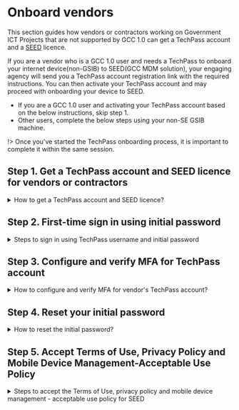 # Onboard vendors
<!--
<div class="tip">
<p>If you are a vendor who is a GCC 1.0 user and needs a TechPass to onboard your internet device(non-GSIB) to SEED(GCC MDM solution):</p>
<ol>
<li>Depending on the allotted schedule, the engaging agency's representative will receive an email with the registration link and steps to register for TechPass account and SEED onboarding.</li>
<li>Agency representative shares this registration link with the required GCC 1.0 users.</li>
<li>Following this, the GCC 1.0 users can register for TechPass account.</li>
</ol>
</div>-->


This section guides how vendors or contractors working on Government ICT Projects that are not supported by GCC 1.0 can get a TechPass account and a [SEED](https://docs.developer.tech.gov.sg/docs/security-suite-for-engineering-endpoint-devices/#/) licence.

If you are a vendor who is a GCC 1.0 user and needs a TechPass to onboard your internet device(non-GSIB) to SEED(GCC MDM solution), your engaging agency will send you a TechPass account registration link with the required instructions. You can then activate your TechPass account and may proceed with onboarding your device to SEED.

<div class="warn">
<ul>
<li>If you are a GCC 1.0 user and activating your TechPass account based on the below instructions, skip step 1.</li>
<li>Other users, complete the below steps using your non-SE GSIB machine.</li>
</ul>
</div>

!> Once you've started the TechPass onboarding process, it is important to complete it within the same session.

## Step 1. Get a TechPass account and SEED licence for vendors or contractors

<details> <summary> How to get a TechPass account and SEED licence?</summary>

 <div class="warn">
 <ul>
 <li>SEED licence is applicable only for <b>non-GSIB device</b>.</li>
 <li> If you already have an active TechPass account and need a SEED licence, contact your project manager or reporting officer.</li>
 <li>If you are a public officer, refer to <a href="https://docs.developer.tech.gov.sg/docs/techpass-user-guide/#/onboard-public-officers-using-non-se-machines">Onboarding Public Officers to TechPass</a>.</li>
 </ul>
 </div>
 <ul>
  <li>If you are a vendor or contractor who has to access SGTS services and does not have an active TechPass account and a SEED licence, request for them from your project manager or reporting officer.</li>
  <li>Provide the required details such as your official email address, handphone number, project name and device details for SEED licence in this request. In turn, your project manager or reporting officer will work with the engaging government agency to assign a TechPass account and SEED licence.</li>
  <li> When a TechPass account is created, you will be notified about it in an email. This notification will have a unique TechPass username and an initial password will be texted to your handphone.</li>
  <li>Similarly, you will receive an email when a SEED licence is assigned for you.</li>
 </ul>

</details>

## Step 2. First-time sign in using initial password

<details> <summary>Steps to sign in using TechPass username and initial password</summary>

  1. Go to the web address(url) provided by your project manager or reporting officer to sign in to SGTS service using your TechPass account.

  ?> SGTS product team will provide the sign in web address to your project manager or reporting officer.

  2. Enter your TechPass username and click **Next**.
    <kbd>![vendor-sign-in-1](assets/support/Vendor_email.png)</kbd>
  3. Enter the initial password and click **Sign in**.
    <kbd>![vendor-initial-pwd](assets/support/vendor-initial-password.png)</kbd>

  You will now be directed to configure MFA for your TechPass account.
</details>

## Step 3. Configure and verify MFA for TechPass account

<details> <summary> How to configure and verify MFA for vendor's TechPass account?</summary>

  1. Install an authenticator on your mobile device. If you do not have Microsoft Authenticator app(recommended) on your mobile phone, download and install it on your [Microsoft phone](https://www.microsoft.com/en-sg/store/apps/windows-phone), [Android](https://play.google.com/store/apps?hl=en&amp;gl=US) or [iOS phone](https://www.apple.com/app-store/) and complete the wizard.

    <kbd>![vendor-mfa-1](assets/support/vendor-mfa-1.png)</kbd>

  ?> You may install any authenticator. However, as we recommend Microsoft authenticator, this document will guide you to configure TechPass MFA using that.

  2. In your mobile device, open Microsoft **Authenticator** and tap **+ Add account** > **Work or School account**.
  3. Tap **Scan a QR code**.
  4. Go back to your computer and click **Next**.
  <kbd>![vendor-mfa-2](assets/support/vendor-mfa-2.png)</kbd>
  5. Scan the QR code displayed on your computer screen and click **Next**. Your TechPass account gets activated and linked to the authenticator app.
    <kbd>![vendor-scan-qr-code](assets/support/vendor-mfa-3.png)</kbd>
    To confirm if this verification process was set up correctly, the Authenticator sends a notification to your mobile device.

      <kbd>![vendor-confirms-mfa](assets/support/vendor-mfa-4.png)</kbd>

  6. Tap **APPROVE** on your mobile device and on your computer, you will see that you have approved your sign-in.

      <kbd>![vendor-confirmed-mfa](assets/support/vendor-mfa-5.png)</kbd>

  7. On your computer, click **Next**.
  8. Choose the country code and enter your handphone number.
      <kbd>![vendor-mfa-6](assets/support/vendor-mfa-6-new.png)</kbd>
  9. You will receive a six-digit code on this phone number. Enter the six-digit code and click **Next**.

      <kbd>![vendor-mfa-7](assets/support/vendor-mfa-7.png)</kbd>

  10. Click **Next**.

      <kbd>![vendor-mfa-8](assets/support/vendor-mfa-8.png)</kbd>
  11. When you see a success message, click **Done**.
      <kbd>![vendor-mfa-9](assets/support/vendor-mfa-9.png)</kbd>

      Now you will be prompted to reset your initial password.
</details>

## Step 4. Reset your initial password

<details> <summary> How to reset the initial password?</summary>

  1. Enter your **initial password**, **new password** and retype the new password to confirm.  

  2. Click **Sign in** to proceed with Terms of Use.

  <kbd>![vendor-mfa-9](assets/support/vendor-update-initial-password.png)</kbd>
</details>

## Step 5. Accept Terms of Use, Privacy Policy and Mobile Device Management-Acceptable Use Policy

<details><summary> Steps to accept the Terms of Use, privacy policy and mobile device management - acceptable use policy for SEED</summary>

  1. Click the arrow to view the **TechPass Terms of Use**.

  <kbd>![techpass-terms-of-use](assets/images/onboarding/po-non-se/techpass-terms-of-use.png)</kbd>

  2. Read the TechPass **Terms of Use** and click **Accept**.

  <kbd>![accept-terms-of-use](assets/images/onboarding/po-non-se/accept-terms-of-use.png)</kbd>

  3. Click the arrow to view the **TechPass Privacy Policy**.

  <kbd>![techpass-view-privacy-policy](assets/images/onboarding/po-non-se/techpass-view-privacy-policy.png)</kbd>

  4. Read the TechPass **Privacy Policy** and click **Accept**.

  <kbd>![accept-techpass-privacy-policy](assets/images/onboarding/po-non-se/accept-techpass-privacy-policy.png)</kbd>

  If SEED licence is assigned, you will be prompted to accept the TechPass Mobile Device Management(MDM) - Acceptable Use Policy(AUP).

  5. Click the arrow to view the **TechPass MDM AUP Policy**.

  <kbd>![mdm-acceptable-use-policy](assets/images/onboarding/po-non-se/mdm-aup-1.png)</kbd>

  6. Read the policy details and click **Accept**.

  <kbd>![mdm-acceptable-use-policy](assets/images/onboarding/po-non-se/accept-mdm-aup.png)</kbd>

  You have now successfully onboarded TechPass. You may now proceed to onboard your non-GSIB device to SEED.

  ?> Refer to [Prerequisites for onboarding your device to SEED](https://docs.developer.tech.gov.sg/docs/security-suite-for-engineering-endpoint-devices/#/prerequisites-for-onboarding) before proceeding to onboard your non-GSIB device to SEED.

</details>
